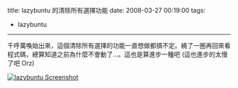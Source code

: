 title: lazybuntu 的清除所有選擇功能
date: 2008-03-27 00:19:00
tags: 
- lazybuntu
---

千呼萬喚始出來，這個清除所有選擇的功能一直想做都搞不定。繞了一圈再回來看程式碼，總算知道之前為什麼不會動了…。這也是算進步一種吧 (這也進步的太慢了吧 Orz)

[![lazybuntu Screenshot](http://farm3.static.flickr.com/2297/2364382798_03cdba30a2.jpg)](http://www.flickr.com/photos/yurenju/2364382798/ "Flickr 上 yurenju 的 lazybuntu Screenshot")